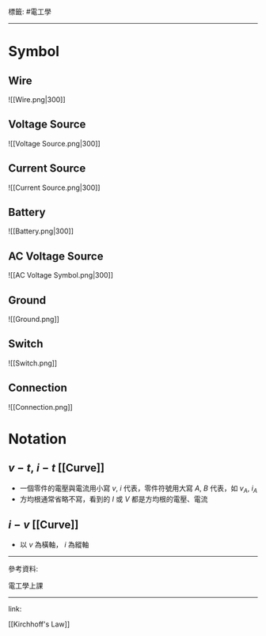 標籤: #電工學

---

# Symbol

## Wire

![[Wire.png|300]]

## Voltage Source

![[Voltage Source.png|300]]

## Current Source

![[Current Source.png|300]]

## Battery

![[Battery.png|300]]

## AC Voltage Source

![[AC Voltage Symbol.png|300]]

## Ground

![[Ground.png]]

## Switch

![[Switch.png]]

## Connection

![[Connection.png]]

# Notation

## $v-t,\ i-t$ [[Curve]]

- 一個零件的電壓與電流用小寫 $v,\ i$ 代表，零件符號用大寫 $A,\ B$ 代表，如 $v_A,\ i_A$
- 方均根通常省略不寫，看到的 $I$ 或 $V$ 都是方均根的電壓、電流

## $i-v$ [[Curve]]

- 以 $v$ 為橫軸， $i$ 為縱軸

---

參考資料:

電工學上課

---

link:

[[Kirchhoff's Law]]